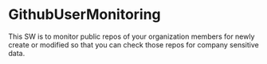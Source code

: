 GithubUserMonitoring
====================

This SW is to monitor public repos of your organization members for newly create or modified so that you can check those repos for company sensitive data.
